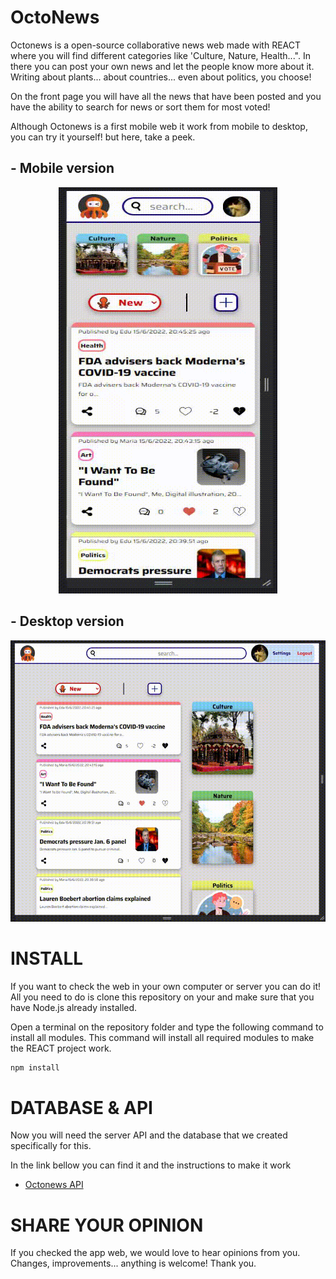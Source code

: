 # OctoNews

Octonews is a open-source collaborative news web made with REACT where you will find different categories like 'Culture, Nature, Health...". In there you can post your own news and let the people know more about it. Writing about plants... about countries... even about politics, you choose!

On the front page you will have all the news that have been posted and you have the ability to search for news or sort them for most voted!

Although Octonews is a first mobile web it work from mobile to desktop, you can try it yourself! but here, take a peek.

## - Mobile version

<p align="center">
<img src="./dataForReadme/891c8afd31685d789f191ad11e778d2b.gif" width="350" height="650" />
</p>

## - Desktop version

<p align="center">
<img src="./dataForReadme/f3cbcd2ac267f9a9e0c52628fa9a0406.gif" width="700" height="450" />
</p>

# INSTALL

If you want to check the web in your own computer or server you can do it!
All you need to do is clone this repository on your and make sure that you have Node.js already installed.

Open a terminal on the repository folder and type the following command to install all modules. This command will install all required modules to make the REACT project work.

```cmd
npm install
```

# DATABASE & API

Now you will need the server API and the database that we created specifically for this.

In the link bellow you can find it and the instructions to make it work

- [Octonews API](https://github.com/carmenpelaez/Octonews_API "Octonews API")

# SHARE YOUR OPINION

If you checked the app web, we would love to hear opinions from you. Changes, improvements... anything is welcome! Thank you.

